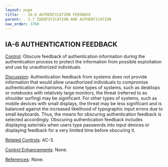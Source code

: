 ```yaml
---
layout: page
title: -- IA-6 AUTHENTICATION FEEDBACK 
parent: . 3.7 IDENTIFICATION AND AUTHENTICATION 
nav_order: 3760 
---
```


## IA-6 AUTHENTICATION FEEDBACK

<ins>Control</ins>: Obscure feedback of authentication information during the authentication process to protect the information from possible exploitation and use by unauthorized individuals.

<ins>Discussion</ins>: Authentication feedback from systems does not provide information that would allow unauthorized individuals to compromise authentication mechanisms. For some types of systems, such as desktops or notebooks with relatively large monitors, the threat (referred to as shoulder surfing) may be significant. For other types of systems, such as mobile devices with small displays, the threat may be less significant and is balanced against the increased likelihood of typographic input errors due to small keyboards. Thus, the means for obscuring authentication feedback is selected accordingly. Obscuring authentication feedback includes displaying asterisks when users type passwords into input devices or displaying feedback for a very limited time before obscuring it.

<ins>Related Controls</ins>: AC-3.

<ins>Control Enhancements</ins>: None.

<ins>References</ins>: None.
